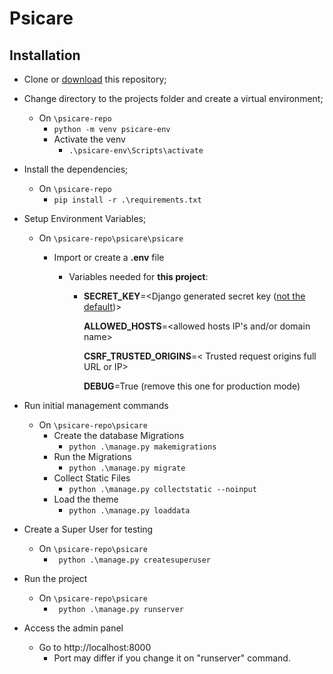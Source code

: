 # Psicare
## Installation

- Clone or [download](https://github.com/Iah-Uch/psicare/archive/refs/heads/main.zip) this repository;

- Change directory to the projects folder and create a virtual environment;
  - On `\psicare-repo`
    - `python -m venv psicare-env`
    - Activate the venv
      - `.\psicare-env\Scripts\activate`

- Install the dependencies;
  - On `\psicare-repo`
    - `pip install -r .\requirements.txt`

- Setup Environment Variables;

  - On `\psicare-repo\psicare\psicare`

    - Import or create a **.env** file

      - Variables needed for **this project**:

        - **SECRET_KEY**=<Django generated secret key ([not the default](https://humberto.io/blog/tldr-generate-django-secret-key/))>

          **ALLOWED_HOSTS**=<allowed hosts IP's and/or domain name>

          **CSRF_TRUSTED_ORIGINS**=< Trusted request origins full URL or IP>

          **DEBUG**=True (remove this one for production mode)

- Run initial management commands

  - On `\psicare-repo\psicare`
    - Create the database Migrations
      - `python .\manage.py makemigrations` 
    - Run the Migrations
      - `python .\manage.py migrate`
    - Collect Static Files
      - `python .\manage.py collectstatic --noinput`
    - Load the theme
      - `python .\manage.py loaddata`

- Create a Super User for testing
  - On `\psicare-repo\psicare`
    - ` python .\manage.py createsuperuser` 

- Run the project
  - On `\psicare-repo\psicare`
    - ` python .\manage.py runserver`
- Access the admin panel
  - Go to http://localhost:8000
    - Port may differ if you change it on "runserver" command.